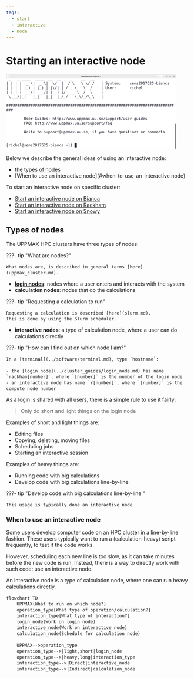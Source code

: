 ```yaml
---
tags:
  - start
  - interactive
  - node
---
```


# Starting an interactive node

![Logged in to Bianca via a terminal](./img/login_bianca_via_terminal_terminal_462_x_202.png)

Below we describe the general ideas of using an interactive node:

- [the types of nodes](#types-of-nodes)
- [When to use an interactive node](#when-to-use-an-interactive node)

To start an interactive node on specific cluster:

- [Start an interactive node on Bianca](start_interactive_node_on_bianca.md)
- [Start an interactive node on Rackham](start_interactive_node_on_rackham.md)
- [Start an interactive node on Snowy](start_interactive_node_on_snowy.md)

## Types of nodes

The UPPMAX HPC clusters have three types of nodes:

???- tip "What are nodes?"

    What nodes are, is described in general terms [here](uppmax_cluster.md).

- **[login nodes](../cluster_guides/login_node.md)**: nodes where a user enters and interacts with the system
- **calculation nodes**: nodes that do the calculations

???- tip "Requesting a calculation to run"

    Requesting a calculation is described [here](slurm.md).
    This is done by using the Slurm scheduler.

- **interactive nodes**: a type of calculation node,
  where a user can do calculations directly

???- tip "How can I find out on which node I am?"

    In a [terminal](../software/terminal.md), type `hostname`:

    - the [login node](../cluster_guides/login_node.md) has name `rackham[number]`, where `[number]` is the number of the login node
    - an interactive node has name `r[number]`, where `[number]` is the compute node number

As a login is shared with all users,
there is a simple rule to use it fairly:

> Only do short and light things on the login node

Examples of short and light things are:

- Editing files
- Copying, deleting, moving files
- Scheduling jobs
- Starting an interactive session

Examples of heavy things are:

- Running code with big calculations
- Develop code with big calculations line-by-line

???- tip "Develop code with big calculations line-by-line "

    This usage is typically done an interactive node

### When to use an interactive node

Some users develop computer code on an HPC cluster
in a line-by-line fashion.
These users typically want to run a (calculation-heavy)
script frequently, to test
if the code works.

However, scheduling each new line is too slow, as it
can take minutes before the new code is run.
Instead, there is a way to directly work
with such code: use an interactive node.

An interactive node is a type of calculation node,
where one can run heavy calculations directly.

```mermaid
flowchart TD
    UPPMAX(What to run on which node?)
    operation_type[What type of operation/calculation?]
    interaction_type[What type of interaction?]
    login_node(Work on login node)
    interactive_node(Work on interactive node)
    calculation_node(Schedule for calculation node)

    UPPMAX-->operation_type
    operation_type-->|light,short|login_node
    operation_type-->|heavy,long|interaction_type
    interaction_type-->|Direct|interactive_node
    interaction_type-->|Indirect|calculation_node
```
